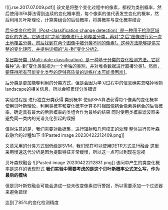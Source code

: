 ![[j.rse.2017.07.009.pdf]]
该文是将整个变化过程中的像素，都视为类别概率，然后使用ISFA算法得到连续的变化概率图，每个像素的值代表发生变化的概率，然后利用贝叶斯理论，计算类组合的后验概率，将类概率与变化概率结合

[后分类变化检测（Post-classification change detection）是一种用于检测区域变化的方法。它通过对“之前”图像进行土地覆盖分类，再对“之后”图像进行另一次土地覆盖分类，然后找到在两个图像中被分类不同的像素](https://ecampusontario.pressbooks.pub/remotesensing/chapter/chapter-8-change-detection/)[1](https://ecampusontario.pressbooks.pub/remotesensing/chapter/chapter-8-change-detection/)[。这种方法能够提供完整的变化矩阵，并提供详细的“从-到”变化分析](https://www.researchgate.net/publication/240527213_Post-classification_change_detection_with_data_from_different_sensors_Some_accuracy_considerations)[2](https://www.researchgate.net/publication/240527213_Post-classification_change_detection_with_data_from_different_sensors_Some_accuracy_considerations)。

[多日期分类（Multi-date classification）是一种基于分类的变化检测方法。它将每种“从-到”变化类型视为一个单独的类别，并对堆叠数据进行直接分类](https://www.sciencedirect.com/science/article/pii/S0034425717303140)[1](https://www.sciencedirect.com/science/article/pii/S0034425717303140)[。然而，要获得所有可能变化类型的足够高质量的训练样本可能很困难](https://www.sciencedirect.com/science/article/pii/S0034425717303140)[1](https://www.sciencedirect.com/science/article/pii/S0034425717303140)。

后分类是更加能够利用的分类方式，但是会因为学习过程中的信息确实忽略掉地物landscape的相关信息，所以会积累误分类错误

实验过程是
进行独立分类获得 类别概率
使用ISFA算法获得每个像素的变化概率
使用贝叶斯理论，利用类概率和变化概率计算多时相图像耦合像素类组合的后验概率，确定具有最大的后验概率的类组合作为最终的结果
同时使用类概率滤波器来避免同一类内的光谱变化引起的误报

值得注意的是，我们需要对数据集，进行辐射和几何校正的处理
整体进行贝叶森软融合的过程如下
![[Pasted image 20230422212409.png]]

文章采用的分类方式很低级是SVM，我们现在可以使用DETR方式进行融合
这里采用慢速迭代分析是因为提取特征非常缓慢，所以这一点可以到现在忽视

贝叶森软融合
![[Pasted image 20230422212831.png]]
该问中产生的类变化概率是这样的表现形式
**我们实验中需要考虑的是这个贝叶斯概率公式怎么写，作为最后的模块**

但是贝叶斯软融合可能会造成一些未改变像素进行警报，所以需要添加一个过滤器来避免错误

达到了85%的变化检测精度
